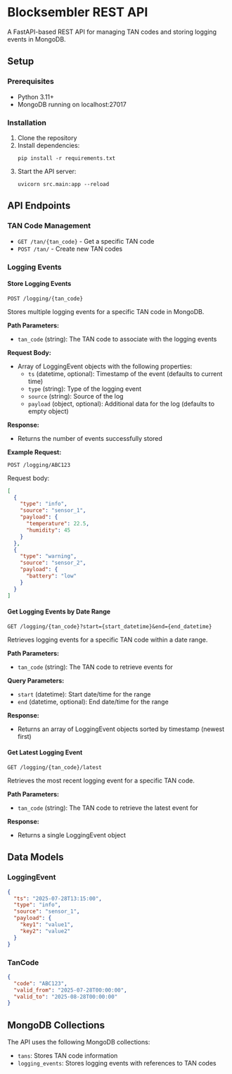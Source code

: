 # Blocksembler REST API

A FastAPI-based REST API for managing TAN codes and storing logging events in MongoDB.

## Setup

### Prerequisites

- Python 3.11+
- MongoDB running on localhost:27017

### Installation

1. Clone the repository
2. Install dependencies:
   ```
   pip install -r requirements.txt
   ```
3. Start the API server:
   ```
   uvicorn src.main:app --reload
   ```

## API Endpoints

### TAN Code Management

- `GET /tan/{tan_code}` - Get a specific TAN code
- `POST /tan/` - Create new TAN codes

### Logging Events

#### Store Logging Events

```
POST /logging/{tan_code}
```

Stores multiple logging events for a specific TAN code in MongoDB.

**Path Parameters:**
- `tan_code` (string): The TAN code to associate with the logging events

**Request Body:**
- Array of LoggingEvent objects with the following properties:
  - `ts` (datetime, optional): Timestamp of the event (defaults to current time)
  - `type` (string): Type of the logging event
  - `source` (string): Source of the log
  - `payload` (object, optional): Additional data for the log (defaults to empty object)

**Response:**
- Returns the number of events successfully stored

**Example Request:**

```
POST /logging/ABC123
```

Request body:
```json
[
  {
    "type": "info",
    "source": "sensor_1",
    "payload": {
      "temperature": 22.5,
      "humidity": 45
    }
  },
  {
    "type": "warning",
    "source": "sensor_2",
    "payload": {
      "battery": "low"
    }
  }
]
```

#### Get Logging Events by Date Range

```
GET /logging/{tan_code}?start={start_datetime}&end={end_datetime}
```

Retrieves logging events for a specific TAN code within a date range.

**Path Parameters:**
- `tan_code` (string): The TAN code to retrieve events for

**Query Parameters:**
- `start` (datetime): Start date/time for the range
- `end` (datetime, optional): End date/time for the range

**Response:**
- Returns an array of LoggingEvent objects sorted by timestamp (newest first)

#### Get Latest Logging Event

```
GET /logging/{tan_code}/latest
```

Retrieves the most recent logging event for a specific TAN code.

**Path Parameters:**
- `tan_code` (string): The TAN code to retrieve the latest event for

**Response:**
- Returns a single LoggingEvent object

## Data Models

### LoggingEvent

```json
{
  "ts": "2025-07-28T13:15:00",
  "type": "info",
  "source": "sensor_1",
  "payload": {
    "key1": "value1",
    "key2": "value2"
  }
}
```

### TanCode

```json
{
  "code": "ABC123",
  "valid_from": "2025-07-28T00:00:00",
  "valid_to": "2025-08-28T00:00:00"
}
```

## MongoDB Collections

The API uses the following MongoDB collections:

- `tans`: Stores TAN code information
- `logging_events`: Stores logging events with references to TAN codes
